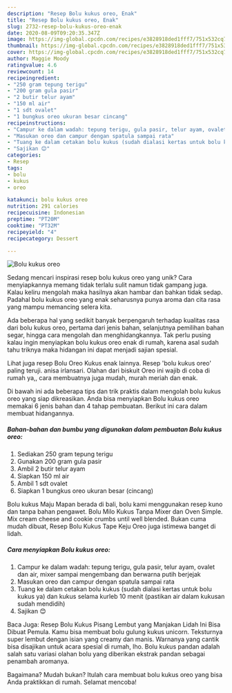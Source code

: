 ```yaml
---
description: "Resep Bolu kukus oreo, Enak"
title: "Resep Bolu kukus oreo, Enak"
slug: 2732-resep-bolu-kukus-oreo-enak
date: 2020-08-09T09:20:35.347Z
image: https://img-global.cpcdn.com/recipes/e3828918ded1fff7/751x532cq70/bolu-kukus-oreo-foto-resep-utama.jpg
thumbnail: https://img-global.cpcdn.com/recipes/e3828918ded1fff7/751x532cq70/bolu-kukus-oreo-foto-resep-utama.jpg
cover: https://img-global.cpcdn.com/recipes/e3828918ded1fff7/751x532cq70/bolu-kukus-oreo-foto-resep-utama.jpg
author: Maggie Moody
ratingvalue: 4.6
reviewcount: 14
recipeingredient:
- "250 gram tepung terigu"
- "200 gram gula pasir"
- "2 butir telur ayam"
- "150 ml air"
- "1 sdt ovalet"
- "1 bungkus oreo ukuran besar cincang"
recipeinstructions:
- "Campur ke dalam wadah: tepung terigu, gula pasir, telur ayam, ovalet dan air, mixer sampai mengembang dan berwarna putih berjejak"
- "Masukan oreo dan campur dengan spatula sampai rata"
- "Tuang ke dalam cetakan bolu kukus (sudah dialasi kertas untuk bolu kukus ya) dan kukus selama kurleb 10 menit (pastikan air dalam kukusan sudah mendidih)"
- "Sajikan 😊"
categories:
- Resep
tags:
- bolu
- kukus
- oreo

katakunci: bolu kukus oreo 
nutrition: 291 calories
recipecuisine: Indonesian
preptime: "PT20M"
cooktime: "PT32M"
recipeyield: "4"
recipecategory: Dessert

---
```



![Bolu kukus oreo](https://img-global.cpcdn.com/recipes/e3828918ded1fff7/751x532cq70/bolu-kukus-oreo-foto-resep-utama.jpg)

Sedang mencari inspirasi resep bolu kukus oreo yang unik? Cara menyiapkannya memang tidak terlalu sulit namun tidak gampang juga. Kalau keliru mengolah maka hasilnya akan hambar dan bahkan tidak sedap. Padahal bolu kukus oreo yang enak seharusnya punya aroma dan cita rasa yang mampu memancing selera kita.

Ada beberapa hal yang sedikit banyak berpengaruh terhadap kualitas rasa dari bolu kukus oreo, pertama dari jenis bahan, selanjutnya pemilihan bahan segar, hingga cara mengolah dan menghidangkannya. Tak perlu pusing kalau ingin menyiapkan bolu kukus oreo enak di rumah, karena asal sudah tahu triknya maka hidangan ini dapat menjadi sajian spesial.

Lihat juga resep Bolu Oreo Kukus enak lainnya. Resep &#39;bolu kukus oreo&#39; paling teruji. anisa irlansari. Olahan dari biskuit Oreo ini wajib di coba di rumah ya,, cara membuatnya juga mudah, murah meriah dan enak.


Di bawah ini ada beberapa tips dan trik praktis dalam mengolah bolu kukus oreo yang siap dikreasikan. Anda bisa menyiapkan Bolu kukus oreo memakai 6 jenis bahan dan 4 tahap pembuatan. Berikut ini cara dalam membuat hidangannya.

<!--inarticleads1-->

##### Bahan-bahan dan bumbu yang digunakan dalam pembuatan Bolu kukus oreo:

1. Sediakan 250 gram tepung terigu
1. Gunakan 200 gram gula pasir
1. Ambil 2 butir telur ayam
1. Siapkan 150 ml air
1. Ambil 1 sdt ovalet
1. Siapkan 1 bungkus oreo ukuran besar (cincang)


Bolu kukus Maju Mapan berada di bali, bolu kami menggunakan resep kuno dan tanpa bahan pengawet. Bolu Milo Kukus Tanpa Mixer dan Oven Simple. Mix cream cheese and cookie crumbs until well blended. Bukan cuma mudah dibuat, Resep Bolu Kukus Tape Keju Oreo juga istimewa banget di lidah. 

<!--inarticleads2-->

##### Cara menyiapkan Bolu kukus oreo:

1. Campur ke dalam wadah: tepung terigu, gula pasir, telur ayam, ovalet dan air, mixer sampai mengembang dan berwarna putih berjejak
1. Masukan oreo dan campur dengan spatula sampai rata
1. Tuang ke dalam cetakan bolu kukus (sudah dialasi kertas untuk bolu kukus ya) dan kukus selama kurleb 10 menit (pastikan air dalam kukusan sudah mendidih)
1. Sajikan 😊


Baca Juga: Resep Bolu Kukus Pisang Lembut yang Manjakan Lidah Ini Bisa Dibuat Pemula. Kamu bisa membuat bolu gulung kukus unicorn. Teksturnya super lembut dengan isian yang creamy dan manis. Warnanya yang cantik bisa disajikan untuk acara spesial di rumah, lho. Bolu kukus pandan adalah salah satu variasi olahan bolu yang diberikan ekstrak pandan sebagai penambah aromanya. 

Bagaimana? Mudah bukan? Itulah cara membuat bolu kukus oreo yang bisa Anda praktikkan di rumah. Selamat mencoba!
